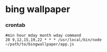 # bing wallpaper

### crontab

    #min hour mday month wday command
    20 9,12,15,19,22 * * * /usr/local/bin/node ~/path/to/bingwallpaper/app.js
